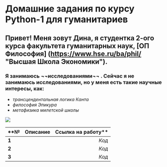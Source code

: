 # Домашние задания по курсу Python-1 для гуманитариев

## Привет! Меня зовут Дина, я студентка 2-ого курса факультета гуманитарных наук, [ОП Философия] (https://www.hse.ru/ba/phil/ "Высшая Школа Экономики").    

### Я занимаюсь ¬¬исследованиями¬¬ . Сейчас я не занимаюсь исследованиями, но у меня есть такие научные интересы, как: 
+ *трансцендентальная логика Канта*
+ *философия Эпикура* 
+ *метафизика милетской школы* 

![](https://pp.userapi.com/c850016/v850016133/74c11/sOWDpTc_OI4.jpg)

**№|Описание|Ссылка на работу**
---|:---:|---:
**1**| |*Код*
**2**| |*Код*
**3**| |*Код*
